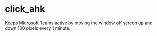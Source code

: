 # click_ahk

Keeps Microsoft Teams active by moving the window off screen up and down 100 pixels every 1 minute.
